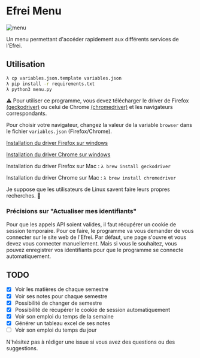 # Efrei Menu

![menu](https://media.discordapp.net/attachments/972604017261830176/1012347118847016970/unknown.png)

Un menu permettant d'accéder rapidement aux différents services de l'Efrei.

## Utilisation

```bash
λ cp variables.json.template variables.json
λ pip install -r requirements.txt
λ python3 menu.py
```

⚠️ Pour utiliser ce programme, vous devez télécharger le driver de Firefox [(geckodriver)](https://github.com/mozilla/geckodriver/releases) ou celui de Chrome [(chromedriver)](https://sites.google.com/chromium.org/driver/) et les navigateurs correspondants.

Pour choisir votre navigateur, changez la valeur de la variable `browser` dans le fichier `variables.json` (Firefox/Chrome).

[Installation du driver Firefox sur windows](https://stackoverflow.com/questions/42524114/how-to-install-geckodriver-on-a-windows-system)

[Installation du driver Chrome sur windows](https://chromedriver.chromium.org/getting-started)

Installation du driver Firefox sur Mac : `λ brew install geckodriver`

Installation du driver Chrome sur Mac : `λ brew install chromedriver`

Je suppose que les utilisateurs de Linux savent faire leurs propres recherches. 👀

### Précisions sur "Actualiser mes identifiants"

Pour que les appels API soient valides, il faut récupérer un cookie de session temporaire. Pour ce faire, le programme va vous demander de vous connecter sur le site web de l'Efrei. Par défaut, une page s'ouvre et vous devez vous connecter manuellement. Mais si vous le souhaitez, vous pouvez enregistrer vos identifiants pour que le programme se connecte automatiquement.

## TODO

- [x] Voir les matières de chaque semestre
- [x] Voir ses notes pour chaque semestre
- [x] Possibilité de changer de semestre
- [x] Possibilité de récupérer le cookie de session automatiquement
- [x] Voir son emploi du temps de la semaine
- [x] Générer un tableau excel de ses notes
- [ ] Voir son emploi du temps du jour

N'hésitez pas à rédiger une issue si vous avez des questions ou des suggestions.
